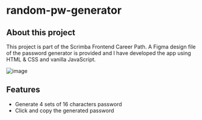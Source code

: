 # random-pw-generator

## About this project
This project is part of the Scrimba Frontend Career Path. A Figma design file of the password generator is provided and I have developed the app using HTML & CSS and vanilla JavaScript.

![image](https://user-images.githubusercontent.com/74324784/153338664-ef39308f-205d-40ed-9737-ecea515177aa.png)

## Features
- Generate 4 sets of 16 characters password 
- Click and copy the generated password
